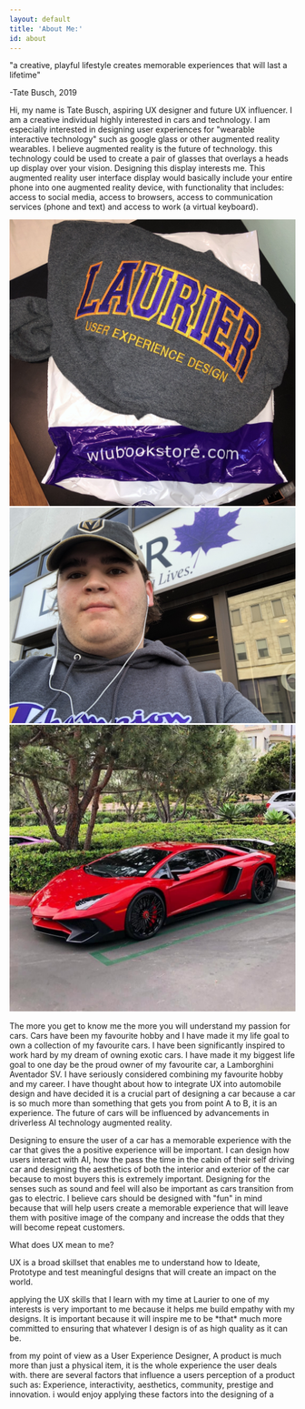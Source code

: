 ```yaml
---
layout: default
title: 'About Me:'
id: about
---
```

"a creative, playful lifestyle creates memorable experiences that will last a lifetime"

\-Tate Busch, 2019

Hi, my name is Tate Busch, aspiring UX designer and future UX influencer. I am a creative individual highly interested in cars and technology. I am especially interested in designing user experiences for "wearable interactive technology" such as google glass or other augmented reality wearables. I believe augmented reality is the future of technology. this technology could be used to create a pair of glasses that overlays a heads up display over your vision. Designing this display interests me. This augmented reality user interface display would basically include your entire phone into one augmented reality device, with functionality that includes: access to social media, access to browsers, access to communication services (phone and text) and access to work (a virtual keyboard).

<div class="row">

<div class="column">

  <img src="/images/uploads/img_7944-2.jpg" alt="My Laurier Hoodie" title="My Laurier Hoodie" class="center">

  </div>

  <div class="column">

 <img src="/images/uploads/me.jpg" alt="A photo of me outside the UXD building at Laurier Brantford" title="A photo of me outside the UXD building at Laurier Brantford" class="me" >

  </div>

  <div class="column">

   <img src="/images/uploads/allredlamb.jpg" alt="My favourite Lamborghini in red" title="My favourite Lamborghini in red" class="center">

  </div>

</div>

The more you get to know me the more you will understand my passion for cars. Cars have been my favourite hobby and I have made it my life goal to own a collection of my favourite cars. I have been significantly inspired to work hard  by my dream of owning exotic cars. I have made it my biggest life goal to one day be the proud owner of my favourite car, a Lamborghini Aventador SV. I have seriously considered combining my favourite hobby and my career. I have thought about how to integrate UX into automobile design and have decided it is a crucial part of designing a car because a car is so much more than something that gets you from point A to B, it is an experience. The future of cars will be influenced by advancements in driverless AI technology augmented reality. 

Designing to ensure the user of a car has a memorable experience with the car that gives the a positive experience will be important. I can design how users interact with AI, how the pass the time in the cabin of their self driving car and designing the aesthetics of both the interior and exterior of the car because to most buyers this is extremely important. Designing for the senses such as sound and feel will also be important as cars transition from gas to electric. I believe cars should be designed with "fun" in mind because that will help users create a memorable experience that will leave them with positive image of the company and increase the odds that they will become repeat customers. 

What does UX mean to me?

UX is a broad skillset that enables me to understand how to Ideate, Prototype and test meaningful designs that will create an impact on the world.

applying the UX skills that I learn with my time at Laurier to one of my interests is very important to me because it helps me build empathy with my designs. It is important because it will inspire me to be \*that\* much more committed to ensuring that whatever I design is of as high quality as it can be. 

from my point of view as a User Experience Designer, A product is much more than just a physical item, it is the whole experience the user deals with. there are several factors that influence a users perception of a product such as: Experience, interactivity, aesthetics, community, prestige and innovation. i would enjoy applying these factors into the designing of a

